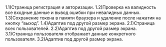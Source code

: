 1.1)Страница регистрация и авторизации.
1.2)Проверка на валидность все входные данные и вывод ошибки при невалидных данных.
1.3)Сохранение токена в памяти браузера и удаление после нажатия на кнопку “выход”.
1.4)Адаптив под другой размер экрана.
2.1)Страница всех пользователей.
2.2)Адаптив под другой размер экрана.
3.1)Страница пользователя отображает данные конкретного пользователя.
3.2)Адаптив под другой размер экрана.

